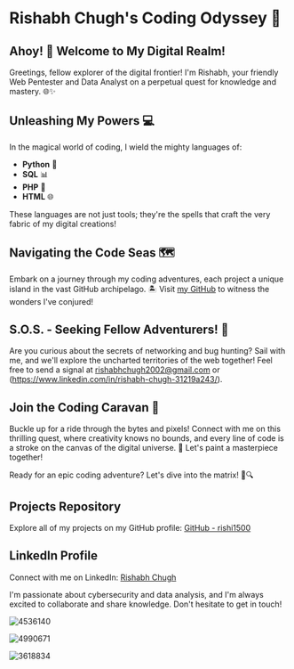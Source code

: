 # Rishabh Chugh's Coding Odyssey 🚀

## Ahoy! 👋 Welcome to My Digital Realm!    

Greetings, fellow explorer of the digital frontier! I'm Rishabh, your friendly Web Pentester and Data Analyst on a perpetual quest for knowledge and mastery. 🌐✨

## Unleashing My Powers 💻

In the magical world of coding, I wield the mighty languages of:
- **Python** 🐍
- **SQL** 📊
- **PHP** 🚀
- **HTML** 🌐

These languages are not just tools; they're the spells that craft the very fabric of my digital creations!

## Navigating the Code Seas 🗺️

Embark on a journey through my coding adventures, each project a unique island in the vast GitHub archipelago. 🏝️ Visit [my GitHub](https://github.com/rishi1500) to witness the wonders I've conjured!

## S.O.S. - Seeking Fellow Adventurers! 🚁

Are you curious about the secrets of networking and bug hunting? Sail with me, and we'll explore the uncharted territories of the web together! Feel free to send a signal at rishabhchugh2002@gmail.com or (https://www.linkedin.com/in/rishabh-chugh-31219a243/).

## Join the Coding Caravan 🚗

Buckle up for a ride through the bytes and pixels! Connect with me on this thrilling quest, where creativity knows no bounds, and every line of code is a stroke on the canvas of the digital universe. 🌌 Let's paint a masterpiece together!

Ready for an epic coding adventure? Let's dive into the matrix! 🚀🔍
## Projects Repository
Explore all of my projects on my GitHub profile: [GitHub - rishi1500](https://github.com/rishi1500)

## LinkedIn Profile
Connect with me on LinkedIn: [Rishabh Chugh](https://www.linkedin.com/in/rishabh-chugh-31219a243/)

I'm passionate about cybersecurity and data analysis, and I'm always excited to collaborate and share knowledge. Don't hesitate to get in touch!


![4536140](https://github.com/rishi1500/rishi1500/assets/95222081/0ca9904b-0033-43cb-9bb8-401e56b3afd8)

![4990671](https://github.com/rishi1500/rishi1500/assets/95222081/151635f2-0fa7-4f4f-ae64-b14d71efda6c)

![3618834](https://github.com/rishi1500/rishi1500/assets/95222081/cd2ebff7-39e6-4e62-bd33-66925f54455c)


